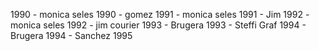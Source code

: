 1990 - monica seles
1990 - gomez
1991 - monica seles
1991 - Jim 
1992 - monica seles
1992 - jim courier
1993 - Brugera
1993 - Steffi Graf
1994 - Brugera
1994 - Sanchez
1995